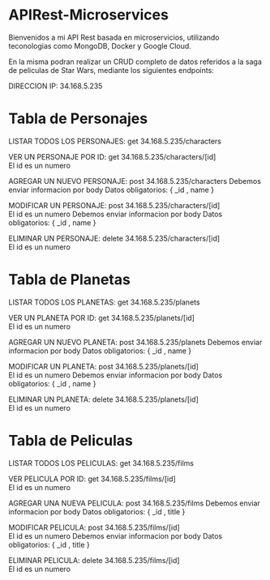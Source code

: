 # APIRest-Microservices

Bienvenidos a mi API Rest basada en microservicios, utilizando teconologias como MongoDB, Docker y Google Cloud.

En la misma podran realizar un CRUD completo de datos referidos a la saga de peliculas de Star Wars, mediante los siguientes endpoints:

DIRECCION IP: 34.168.5.235

# Tabla de Personajes

LISTAR TODOS LOS PERSONAJES: get 34.168.5.235/characters

VER UN PERSONAJE POR ID: get 34.168.5.235/characters/[id]    
El id es un numero

AGREGAR UN NUEVO PERSONAJE: post 34.168.5.235/characters
Debemos enviar informacion por body
Datos obligatorios: { _id , name } 

MODIFICAR UN PERSONAJE: post 34.168.5.235/characters/[id]    
El id es un numero
Debemos enviar informacion por body
Datos obligatorios: { _id , name }

ELIMINAR UN PERSONAJE: delete 34.168.5.235/characters/[id]    
El id es un numero

# Tabla de Planetas

LISTAR TODOS LOS PLANETAS: get 34.168.5.235/planets

VER UN PLANETA POR ID: get 34.168.5.235/planets/[id]    
El id es un numero

AGREGAR UN NUEVO PLANETA: post 34.168.5.235/planets
Debemos enviar informacion por body
Datos obligatorios: { _id , name } 

MODIFICAR UN PLANETA: post 34.168.5.235/planets/[id]    
El id es un numero
Debemos enviar informacion por body
Datos obligatorios: { _id , name }

ELIMINAR UN PLANETA: delete 34.168.5.235/planets/[id]    
El id es un numero

# Tabla de Peliculas

LISTAR TODOS LOS PELICULAS: get 34.168.5.235/films

VER PELICULA POR ID: get 34.168.5.235/films/[id]    
El id es un numero

AGREGAR UNA NUEVA PELICULA: post 34.168.5.235/films
Debemos enviar informacion por body
Datos obligatorios: { _id , title } 

MODIFICAR PELICULA: post 34.168.5.235/films/[id]    
El id es un numero
Debemos enviar informacion por body
Datos obligatorios: { _id , title }

ELIMINAR PELICULA: delete 34.168.5.235/films/[id]    
El id es un numero
